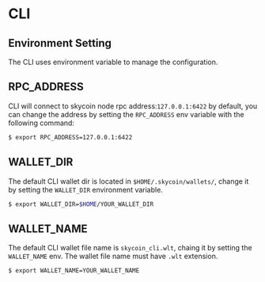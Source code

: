 # CLI

## Environment Setting

The CLI uses environment variable to manage the configuration.

## RPC_ADDRESS

CLI will connect to skycoin node rpc address:`127.0.0.1:6422` by default,
you can change the address by setting the `RPC_ADDRESS` env variable
with the following command:

```bash
$ export RPC_ADDRESS=127.0.0.1:6422
```

## WALLET_DIR

The default CLI wallet dir is located in `$HOME/.skycoin/wallets/`, change it by setting the 
`WALLET_DIR` environment variable.

```bash
$ export WALLET_DIR=$HOME/YOUR_WALLET_DIR
```

## WALLET_NAME

The default CLI wallet file name is `skycoin_cli.wlt`, chaing it by setting the `WALLET_NAME` env.
The wallet file name must have `.wlt` extension.

```bash
$ export WALLET_NAME=YOUR_WALLET_NAME
```


